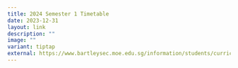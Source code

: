 ```yaml
---
title: 2024 Semester 1 Timetable
date: 2023-12-31
layout: link
description: ""
image: ""
variant: tiptap
external: https://www.bartleysec.moe.edu.sg/information/students/curriculum-timetable/
---
```

